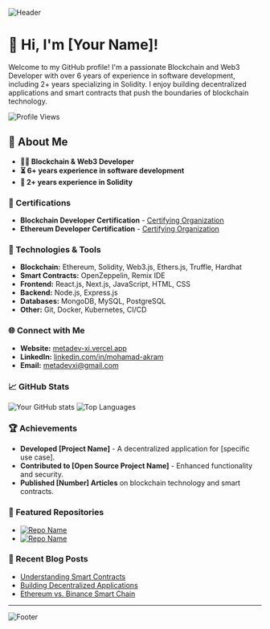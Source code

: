 ![Header](https://your-image-link.com) <!-- Optional: Add a header image -->

# 👋 Hi, I'm [Your Name]!

Welcome to my GitHub profile! I'm a passionate Blockchain and Web3 Developer with over 6 years of experience in software development, including 2+ years specializing in Solidity. I enjoy building decentralized applications and smart contracts that push the boundaries of blockchain technology.

![Profile Views](https://komarev.com/ghpvc/?username=metadev-xi&color=blueviolet&style=flat-square)

## 🚀 About Me

- **👨‍💻 Blockchain & Web3 Developer**
- **⏳ 6+ years experience in software development**
- **🧩 2+ years experience in Solidity**

### 📜 Certifications

- **Blockchain Developer Certification** - [Certifying Organization](#)
- **Ethereum Developer Certification** - [Certifying Organization](#)

### 🔧 Technologies & Tools

- **Blockchain:** Ethereum, Solidity, Web3.js, Ethers.js, Truffle, Hardhat
- **Smart Contracts:** OpenZeppelin, Remix IDE
- **Frontend:** React.js, Next.js, JavaScript, HTML, CSS
- **Backend:** Node.js, Express.js
- **Databases:** MongoDB, MySQL, PostgreSQL
- **Other:** Git, Docker, Kubernetes, CI/CD

### 🌐 Connect with Me

- **Website:** [metadev-xi.vercel.app](#)
- **LinkedIn:** [linkedin.com/in/mohamad-akram](#)
- **Email:** [metadevxi@gmail.com](mailto:metadevxi@gmail.com)

### 📈 GitHub Stats

![Your GitHub stats](https://github-readme-stats.vercel.app/api?username=metadev-xi&show_icons=true&theme=radical)
![Top Languages](https://github-readme-stats.vercel.app/api/top-langs/?username=metadev-xi&layout=compact&theme=radical)

### 🏆 Achievements

- **Developed [Project Name]** - A decentralized application for [specific use case].
- **Contributed to [Open Source Project Name]** - Enhanced functionality and security.
- **Published [Number] Articles** on blockchain technology and smart contracts.

### 📂 Featured Repositories

- [![Repo Name](https://github-readme-stats.vercel.app/api/pin/?username=metadev-xi&repo=repo-name&theme=radical)](https://github.com/metadev-xi/repo-name)
- [![Repo Name](https://github-readme-stats.vercel.app/api/pin/?username=metadev-xi&repo=repo-name&theme=radical)](https://github.com/metadev-xi/repo-name)

### 📝 Recent Blog Posts

<!-- BLOG-POST-LIST:START -->
- [Understanding Smart Contracts](#)
- [Building Decentralized Applications](#)
- [Ethereum vs. Binance Smart Chain](#)
<!-- BLOG-POST-LIST:END -->

---

![Footer](https://your-footer-image-link.com) <!-- Optional: Add a footer image -->
